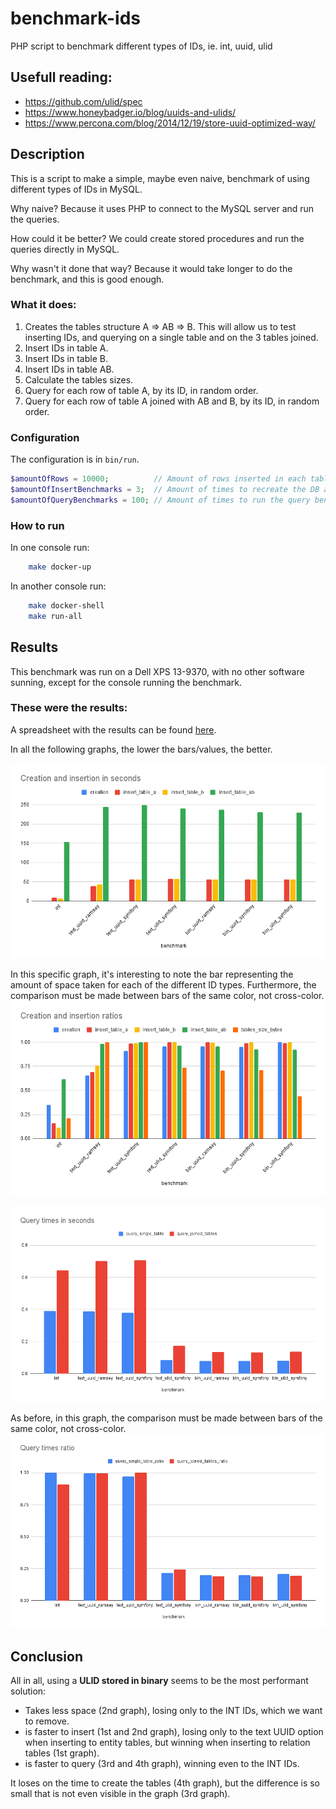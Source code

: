 # benchmark-ids
PHP script to benchmark different types of IDs, ie. int, uuid, ulid

## Usefull reading:
- https://github.com/ulid/spec
- https://www.honeybadger.io/blog/uuids-and-ulids/
- https://www.percona.com/blog/2014/12/19/store-uuid-optimized-way/

## Description

This is a script to make a simple, maybe even naive, benchmark of using different types of IDs in MySQL.

Why naive? Because it uses PHP to connect to the MySQL server and run the queries.

How could it be better? We could create stored procedures and run the queries directly in MySQL.

Why wasn't it done that way? Because it would take longer to do the benchmark, and this is good enough.

### What it does:

1. Creates the tables structure A => AB => B. This will allow us to test inserting IDs, and querying on a single table and on the 3 tables joined.
2. Insert IDs in table A.
3. Insert IDs in table B.
4. Insert IDs in table AB.
5. Calculate the tables sizes.
6. Query for each row of table A, by its ID, in random order.
7. Query for each row of table A joined with AB and B, by its ID, in random order.

### Configuration

The configuration is in `bin/run`.

```php
$amountOfRows = 10000;          // Amount of rows inserted in each table of the DB
$amountOfInsertBenchmarks = 3;  // Amount of times to recreate the DB and benchmark the inserts
$amountOfQueryBenchmarks = 100; // Amount of times to run the query benchmarks, which in turn run one per row
```

### How to run

In one console run:
```bash
    make docker-up
```
In another console run:
```bash
    make docker-shell
    make run-all
```

## Results

This benchmark was run on a Dell XPS 13-9370, with no other software sunning, except for the console running the benchmark.

### These were the results:

A spreadsheet with the results can be found [here](https://docs.google.com/spreadsheets/d/1UdHQF-fQRtqm85Q8eQ4-n1MkWAIgnT3srPiHWxwQ38E/edit?usp=sharing).

In all the following graphs, the lower the bars/values, the better.

![Creation and insertion in seconds](docs/images/creation_and_insertion_in_seconds.png)

In this specific graph, it's interesting to note the bar representing the amount of space taken for each of the different ID types.
Furthermore, the comparison must be made between bars of the same color, not cross-color.
![Creation and insertion ratios](docs/images/creation_and_insertion_ratios.png)

![Query times in seconds](docs/images/query_times_in_seconds.png)

As before, in this graph, the comparison must be made between bars of the same color, not cross-color.
![Query times ratios](docs/images/query_times_ratio.png)

## Conclusion

All in all, using a **ULID stored in binary** seems to be the most performant solution:

- Takes less space (2nd graph), losing only to the INT IDs, which we want to remove.
- is faster to insert (1st and 2nd graph), losing only to the text UUID option when inserting to entity tables, but winning when inserting to relation tables (1st graph).
- is faster to query (3rd and 4th graph), winning even to the INT IDs.

It loses on the time to create the tables (4th graph), but the difference is so small that is not even visible in the graph (3rd graph).
